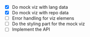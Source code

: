 - [x] Do mock viz with lang data 
- [x] Do mock viz with repo data
- [ ] Error handling for viz elemens
- [ ] Do the styling part for the mock viz
- [ ] Implement the API